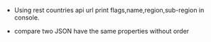+ Using rest countries api url print flags,name,region,sub-region in console.

+ compare two JSON have the same properties without order